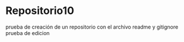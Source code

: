 # Repositorio10
prueba de creación de un repositorio con el archivo readme y gitignore
prueba de edicion
